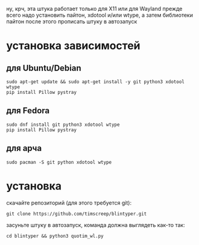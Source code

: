 ну, крч, эта штука работает только для X11 или для Wayland
прежде всего надо установить пайтон, xdotool и/или wtype, а затем библиотеки пайтон
после этого прописать штуку в автозапуск

# установка зависимостей

## для Ubuntu/Debian
```
sudo apt-get update && sudo apt-get install -y git python3 xdotool wtype
pip install Pillow pystray
```
## для Fedora
```
sudo dnf install git python3 xdotool wtype
pip install Pillow pystray
```
## для арча
```
sudo pacman -S git python xdotool wtype 
```



# установка
скачайте репозиторий (для этого требуется git):
```
git clone https://github.com/timscreep/blintyper.git
```
засуньте штуку в автозапуск, команда должна выглядеть как-то так:
```
cd blintyper && python3 quotim_wl.py
```
